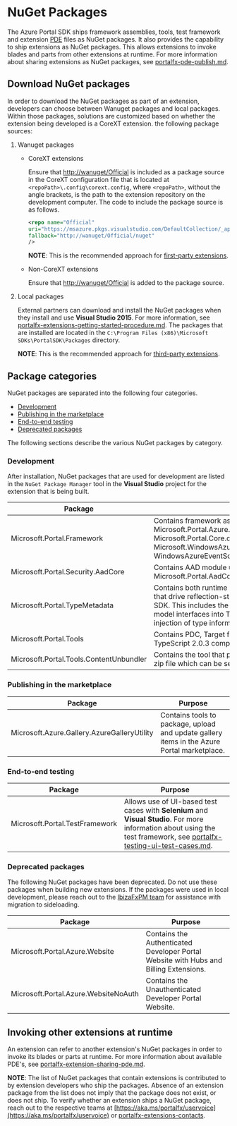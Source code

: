 <a name="nuget-packages"></a>
# NuGet Packages

The Azure Portal SDK ships framework assemblies, tools, test framework and extension [PDE](portalfx-extensions-onboarding-glossary.md) files as NuGet packages. It also provides the capability to ship extensions as NuGet packages. This allows extensions to invoke blades and parts from other extensions at runtime. For more information about sharing  extensions as NuGet packages, see [portalfx-pde-publish.md](portalfx-pde-publish.md).

<a name="nuget-packages-download-nuget-packages"></a>
## Download NuGet packages

In order to download the NuGet packages as part of an extension, developers can choose between Wanuget packages and local packages. Within those packages, solutions are customized based on whether the extension being developed is a CoreXT extension.
 the following package sources:

1. Wanuget packages

   * CoreXT extensions

        Ensure that [http://wanuget/Official](http://wanuget/Official) is included as a package source in the CoreXT configuration file that is located at `<repoPath>\.config\corext.config`, where `<repoPath>`, without the angle brackets, is the path to the extension repository on the development computer. The code to include the package source is as follows.

        ```xml
        <repo name="Official"
        uri="https://msazure.pkgs.visualstudio.com/DefaultCollection/_apis/packaging/Official/nuget/index.json"
        fallback="http://wanuget/Official/nuget" 
        />
        ```

        **NOTE**: This is the recommended approach for [first-party extensions](portalfx-extensions-onboarding-glossary.md). 

    * Non-CoreXT extensions

        Ensure that [http://wanuget/Official](http://wanuget/Official) is added to the package source.

1. Local packages

    External partners can download and install the NuGet packages when they install and use **Visual Studio 2015**. For more information, see [portalfx-extensions-getting-started-procedure.md](portalfx-extensions-getting-started-procedure.md). The packages that are installed are located in the `C:\Program Files (x86)\Microsoft SDKs\PortalSDK\Packages` directory.

    **NOTE**: This is the recommended approach for [third-party extensions](portalfx-extensions-onboarding-glossary.md).


<a name="nuget-packages-package-categories"></a>
## Package categories

NuGet packages are separated into the following four categories.   

* [Development](#development)
* [Publishing in the marketplace](#publishing-in-the-marketplace)
* [End-to-end testing](#end-to-end-testing)
* [Deprecated packages](#deprecated-packages)

The following sections describe the various NuGet packages by category.

<a name="nuget-packages-package-categories-development"></a>
### Development

After installation, NuGet packages that are used for development are listed in the `NuGet Package Manager` tool in the **Visual Studio** project for the extension that is being built.
   
| Package | Purpose | 
| ------- | ------- |
| Microsoft.Portal.Framework | Contains framework assemblies Microsoft.Portal.Azure.dll, Microsoft.Portal.Core.dll,Microsoft.Portal.Framework.dll, Microsoft.WindowsAzure.ServiceRuntime.dll and WindowsAzureEventSource.dll.  |
| Microsoft.Portal.Security.AadCore | Contains AAD module used for auth Microsoft.Portal.AadCore.dll | 
| Microsoft.Portal.TypeMetadata  | Contains both runtime and compile time components that drive reflection-style features for the Azure Portal SDK.  This includes the compile time generation of C# model interfaces into TypeScript interfaces, and the injection of type information into the portal at runtime. | 
| Microsoft.Portal.Tools | Contains PDC, Target files (.target) , [Definition files](portalfx-extensions-onboarding-glossary.md) and TypeScript 2.0.3 compiler. | 
| Microsoft.Portal.Tools.ContentUnbundler | Contains the tool that packages an extension UI into a zip file which can be served by the hosting service. | 

<a name="nuget-packages-package-categories-publishing-in-the-marketplace"></a>
### Publishing in the marketplace

| Package | Purpose | 
| ------- | ------- |
| Microsoft.Azure.Gallery.AzureGalleryUtility | Contains tools to package, upload and update gallery items in the Azure Portal marketplace. | 

<a name="nuget-packages-package-categories-end-to-end-testing"></a>
### End-to-end testing

| Package | Purpose | 
| ------- | ------- |
| Microsoft.Portal.TestFramework | Allows use of UI-based test cases with **Selenium** and **Visual Studio**. For more information about using the test framework, see [portalfx-testing-ui-test-cases.md](portalfx-testing-ui-test-cases.md). | 

<a name="nuget-packages-package-categories-deprecated-packages"></a>
### Deprecated packages

The following NuGet packages have been deprecated. Do not use these packages when building new extensions. If the packages were used in local development, please reach out to the <a href="mailto:IbizaFxPM@microsoft.com?subject=Migration to Sideloading">IbizaFxPM team</a> for assistance with migration to sideloading.

| Package | Purpose | 
| ------- | ------- |
| Microsoft.Portal.Azure.Website | Contains the Authenticated Developer Portal Website with Hubs and Billing Extensions. | 
| Microsoft.Portal.Azure.WebsiteNoAuth | Contains the Unauthenticated Developer Portal Website. | 

<a name="nuget-packages-invoking-other-extensions-at-runtime"></a>
## Invoking other extensions at runtime

An extension can refer to another extension's NuGet packages in order to invoke its blades or parts at runtime. For more information about available PDE's, see [portalfx-extension-sharing-pde.md](portalfx-extension-sharing-pde.md).

**NOTE**: The list of NuGet packages that contain extensions is contributed to by extension developers who ship the packages. Absence of an extension package from the list does not imply that the package does not exist, or does not ship. To verify whether an extension ships a NuGet package, reach out to the respective teams at  [https://aka.ms/portalfx/uservoice](https://aka.ms/portalfx/uservoice)  or [portalfx-extensions-contacts](portalfx-extensions-contacts).
<!-- TODO:  Determine whether this should be the Uservoice link. -->